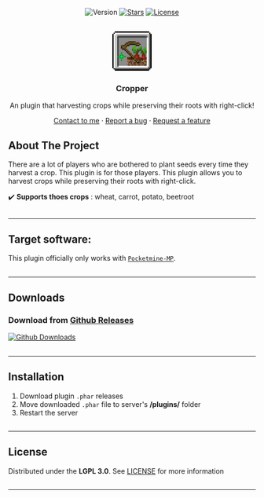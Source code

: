 <!-- PROJECT BADGES -->
<div align="center">

![Version][version-badge]
[![Stars][stars-badge]][stars-url]
[![License][license-badge]][license-url]

</div>


<!-- PROJECT LOGO -->
<br />
<div align="center">
  <img src="https://raw.githubusercontent.com/presentkim-pm/Cropper/main/assets/icon.png" alt="Logo" width="80" height="80">
  <h3>Cropper</h3>
  <p align="center">
    An plugin that harvesting crops while preserving their roots with right-click!

[Contact to me][author-discord] · [Report a bug][issues-url] · [Request a feature][issues-url]

  </p>
</div>


<!-- ABOUT THE PROJECT -->

## About The Project

There are a lot of players who are bothered to plant seeds every time they harvest a crop.
This plugin is for those players.
This plugin allows you to harvest crops while preserving their roots with right-click.

:heavy_check_mark: **Supports thoes crops** : wheat, carrot, potato, beetroot

##

-----

## Target software:

This plugin officially only works with [`Pocketmine-MP`](https://github.com/pmmp/PocketMine-MP/).

##

-----

## Downloads

### Download from [Github Releases][releases-url]

[![Github Downloads][release-badge]][releases-url]

##

-----

## Installation

1) Download plugin `.phar` releases
2) Move downloaded `.phar` file to server's **/plugins/** folder
3) Restart the server

##

-----

## License

Distributed under the **LGPL 3.0**. See [LICENSE][license-url] for more information

##

-----

[author-discord]: https://discordapp.com/users/345772340279508993

[poggit-ci-badge]: https://poggit.pmmp.io/ci.shield/presentkim-pm/Cropper/Cropper?style=for-the-badge

[poggit-version-badge]: https://poggit.pmmp.io/shield.api/Cropper?style=for-the-badge

[poggit-downloads-badge]: https://poggit.pmmp.io/shield.dl.total/Cropper?style=for-the-badge

[version-badge]: https://img.shields.io/github/v/release/presentkim-pm/Cropper?display_name=tag&style=for-the-badge&label=VERSION

[release-badge]: https://img.shields.io/github/downloads/presentkim-pm/Cropper/total?style=for-the-badge&label=GITHUB%20

[stars-badge]: https://img.shields.io/github/stars/presentkim-pm/Cropper.svg?style=for-the-badge

[license-badge]: https://img.shields.io/github/license/presentkim-pm/Cropper.svg?style=for-the-badge

[poggit-ci-url]: https://poggit.pmmp.io/ci/presentkim-pm/Cropper/Cropper

[poggit-release-url]: https://poggit.pmmp.io/p/Cropper

[stars-url]: https://github.com/presentkim-pm/Cropper/stargazers

[releases-url]: https://github.com/presentkim-pm/Cropper/releases

[issues-url]: https://github.com/presentkim-pm/Cropper/issues

[license-url]: https://github.com/presentkim-pm/Cropper/blob/main/LICENSE

[project-icon]: https://raw.githubusercontent.com/presentkim-pm/Cropper/main/assets/icon.png

[project-preview]: https://raw.githubusercontent.com/presentkim-pm/Cropper/main/assets/preview.gif
